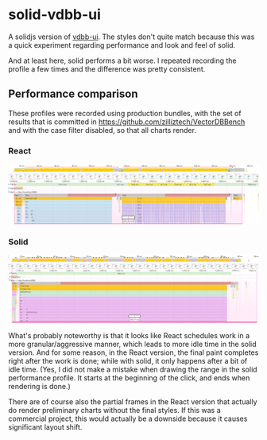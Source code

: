 # solid-vdbb-ui

A solidjs version of [vdbb-ui](https://github.com/s-h-a-d-o-w/vdbb-ui). The styles don't quite match because this was a quick experiment regarding performance and look and feel of solid.

And at least here, solid performs a bit worse. I repeated recording the profile a few times and the difference was pretty consistent.

## Performance comparison

These profiles were recorded using production bundles, with the set of results that is committed in https://github.com/zilliztech/VectorDBBench and with the case filter disabled, so that all charts render.

### React

![vdbb-ui](./assets/vdbb-react.png)

### Solid

![solid-vdbb-ui](./assets/vdbb-solid.png)

What's probably noteworthy is that it looks like React schedules work in a more granular/aggressive manner, which leads to more idle time in the solid version. And for some reason, in the React version, the final paint completes right after the work is done; while with solid, it only happens after a bit of idle time. (Yes, I did not make a mistake when drawing the range in the solid performance profile. It starts at the beginning of the click, and ends when rendering is done.)

There are of course also the partial frames in the React version that actually do render preliminary charts without the final styles. If this was a commercial project, this would actually be a downside because it causes significant layout shift.